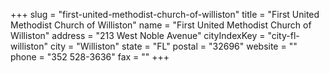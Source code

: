 +++
slug = "first-united-methodist-church-of-williston"
title = "First United Methodist Church of Williston"
name = "First United Methodist Church of Williston"
address = "213 West Noble Avenue"
cityIndexKey = "city-fl-williston"
city = "Williston"
state = "FL"
postal = "32696"
website = ""
phone = "352 528-3636"
fax = ""
+++
